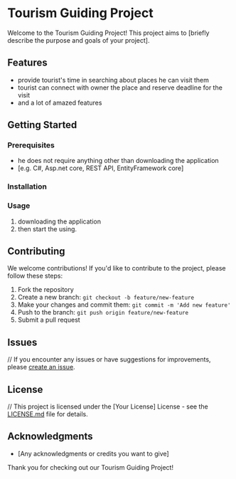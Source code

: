 # Tourism Guiding Project

Welcome to the Tourism Guiding Project! This project aims to [briefly describe the purpose and goals of your project].

## Features

- provide tourist's time in searching about places he can visit them
- tourist can connect with owner the place and reserve deadline for the visit
- and a lot of amazed features

## Getting Started

### Prerequisites

- he does not require anything other than downloading the application  
- [e.g. C#, Asp.net core, REST API, EntityFramework core]

### Installation



### Usage

1. downloading the application
2. then start the using.

## Contributing

We welcome contributions! If you'd like to contribute to the project, please follow these steps:

1. Fork the repository
2. Create a new branch: `git checkout -b feature/new-feature`
3. Make your changes and commit them: `git commit -m 'Add new feature'`
4. Push to the branch: `git push origin feature/new-feature`
5. Submit a pull request

## Issues

// If you encounter any issues or have suggestions for improvements, please [create an issue](https://github.com/yourusername/yourproject/issues).

## License

// This project is licensed under the [Your License] License - see the [LICENSE.md](LICENSE.md) file for details.

## Acknowledgments

- [Any acknowledgments or credits you want to give]

Thank you for checking out our Tourism Guiding Project!
